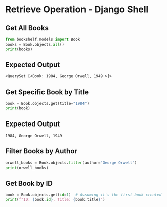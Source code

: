 # Retrieve Operation - Django Shell

## Get All Books
```python
from bookshelf.models import Book
books = Book.objects.all()
print(books)
```

## Expected Output
```
<QuerySet [<Book: 1984, George Orwell, 1949 >]>
```

## Get Specific Book by Title
```python
book = Book.objects.get(title="1984")
print(book)
```

## Expected Output
```
1984, George Orwell, 1949 
```

## Filter Books by Author
```python
orwell_books = Book.objects.filter(author="George Orwell")
print(orwell_books)
```

## Get Book by ID
```python
book = Book.objects.get(id=1)  # Assuming it's the first book created
print(f"ID: {book.id}, Title: {book.title}")
```